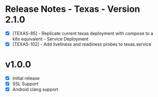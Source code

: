 # Release Notes - Texas - Version 2.1.0

- [x] [TEXAS-85] - Replicate current texas deployment with compose to a k8s equivalent - Service Deployment
- [x] [TEXAS-102] - Add liveliness and readiness probes to texas.service

# v1.0.0
- [X] Initial release
- [X] SSL Support
- [x] Android clang support
